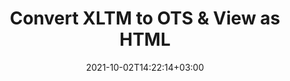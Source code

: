 ---
############################# Static ############################
layout: "autogen"
date: 2021-10-02T14:22:14+03:00
draft: false
path: "total/net/conversion/xltm-to-ots/"

############################# Head ############################
head_title: "Convert XLTM to OTS in C# VB.NET & View as HTML"
head_description: "Code example to convert XLTM to OTS and 100+ other file formats in .NET (C#, VB.NET, ASP.NET & .NET Core) applications. Display the Converted OTS document as HTML viewer."

############################# Header ############################
title: "Convert XLTM to OTS & View as HTML"
description: "Programmatically convert XLTM to OTS in .NET applications using flexible options to customize the resultant document. Convert the complete document or specific pages based on page numbers or selective page ranges using the .NET document conversion library."

############################# SubMenu ############################
submenu:
    enable: false

############################# Content ############################
content:
    enable: true
    block:
    - title_left: "XLTM to OTS Conversion in C# .NET"
      content_left: |
          XLTM to OTS file conversion using C#. Add watermark and view the converted document as HTML without using any external software.

          -   Create **Converter** object to convert XLTM document
          -   Set the convert options for OTS format
          -   Call **Convert** method of **Converter** class instance for conversion to OTS
          -   Set options for HTML viewer
          -   Create **Viewer** object to view converted OTS as HTML
          
      title_right: "Convert Whole Document or Specific Pages"
      content_right: |
          You require `GroupDocs.Conversion` & `GroupDocs.Viewer` namespaces to convert between a wide range of popular document types such as PDF, Microsoft Word, Excel, PowerPoint, Project, Outlook, HTML, diagrams and image file formats. Explore other [.NET APIs for Office documents](https://products.conholdate.com/total/net/) as offered by Conholdate.Total.
          
          Get the respective assembly files from the [downloads](https://downloads.conholdate.com/total/net) or fetch the whole package from [Nuget](https://www.nuget.org/packages/Conholdate.Total/) to add 'Conholdate.Total` directly in your workspace.
          
      code: |
          ```cs {linenos=false}
          // Convert XLTM to OTS using GroupDocs.Conversion API
          // Create Converter object to convert XLTM document
          using (Converter converter = new Converter("input.xltm"))
          {
              // set the convert options for OTS format
              var convertOptions = converter.GetPossibleConversions()["ots"].ConvertOptions;

              // convert to OTS format
              converter.Convert("output.ots", convertOptions);
          }

          // Set options for HTML viewer
          HtmlViewOptions viewOptions = HtmlViewOptions.ForEmbeddedResources("output{0}.html");

          // Create Viewer object to view converted OTS as HTML
          using (Viewer viewer = new Viewer("output.ots"))
          {
              viewer.View(viewOptions);
          }
          ```
    - title_left: "Add Watermark to Converted OTS in C#"
      content_left: |
          Accurately convert documents (XLTM to OTS) exactly as the original file and apply text or image watermarks to the converted document pages using C# .NET.

          -   Create **Converter** object to convert XLTM document
          -   Create new instance of **WatermarkOptions** class
          -   Specify watermark properties (color, width, text, image etc)
          -   Instantiate the proper **ConvertOptions** class
          -   Set **Watermark** property of the **ConvertOptions** instance
          -   Call **Convert** method of **Converter** class instance for conversion to OTS
        
      title_right: "Source Document Information Extraction"
      content_right: |
          The documents information extraction feature not only allows getting the basic information about the source document file but it also supports extracting some valuable file-format specific information such as project start and end dates of a Microsoft Project file, any printing restrictions on a PDF document, list of folders enclosed in an Outlook data file etc. 

          Convert popular document file formats on different operating systems such as Windows, Linux or macOS while using platforms such as Windows Azure, Mono and Xamarin.
          
      code: |
          ```cs {linenos=false}
          // Create Converter object to convert XLTM document
          using (Converter converter = new Converter("input.xltm"))
          {
              // Create new instance of WatermarkOptions class
              WatermarkOptions watermark = new WatermarkOptions
              {
                  Text = "Sample watermark",
                  Color = Color.Red,
                  Width = 100,
                  Height = 100,
                  Background = true
              };

              // Instantiate the proper ConvertOptions class
              PdfConvertOptions options = new PdfConvertOptions
              {
                  Watermark = watermark
              };

              // convert to OTS format
              converter.Convert("output.ots", options);
          }
          ```
############################# About Formats ############################
about_formats:
    enable: false
############################# More Formats ############################
more_formats:
    enable: true
    auto: false
    other_out_formats: PDF DOCX DOT DOTX DOTM TXT RTF HTML MHTML XLS XLSX XLSM XLT XLTX XLTM CSV DIF PPT PPTX PPS PPSX POT POTX POTM ODT OTT OTP ODP ODS EMZ WMZ SVGZ TEX DCM WMF BMP PNG GIF JPEG TIFF
############################# Back to top ###############################
back_to_top:
  enable: true
---